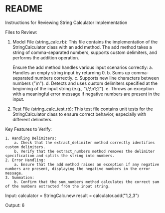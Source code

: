 # README
Instructions for Reviewing String Calculator Implementation

Files to Review:
1. Model File (string_calc.rb):
	This file contains the implementation of the StringCalculator class with an add method.
	The add method takes a string of comma-separated numbers, supports custom delimiters, and performs the addition operation.

	Ensure the add method handles various input scenarios correctly:
		a. Handles an empty string input by returning 0.
		b. Sums up comma-separated numbers correctly.
		c. Supports new line characters between numbers ("\n").
		d. Detects and uses custom delimiters specified at the beginning of the input string (e.g., "//;\n1;2").
		e. Throws an exception with a meaningful error message if negative numbers are present in the input.

2. Test File (string_calc_test.rb):
	This test file contains unit tests for the StringCalculator class to ensure correct behavior, especially with different delimiters.

Key Features to Verify:

	1. Handling Delimiters:
		a. Check that the extract_delimiter method correctly identifies custom delimiters.
		b. Verify that the extract_numbers method removes the delimiter specification and splits the string into numbers.
	2. Error Handling:
		a. Ensure that the add method raises an exception if any negative numbers are present, displaying the negative numbers in the error message.
	3. Summation:
		b. Confirm that the sum_numbers method calculates the correct sum of the numbers extracted from the input string.

Input:
	calculator = StringCalc.new
 	result = calculator.add("1,2,3")

Output: 6
